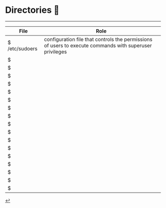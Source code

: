 # Directories 📂
---

| File | Role |
| - | - |
| $ /etc/sudoers | configuration file that controls the permissions of users to execute commands with superuser privileges |
| $  | |
| $  | |
| $  | |
| $  | |
| $  | |
| $  | |
| $  | |
| $  | |
| $  | |
| $  | |
| $  | |
| $  | |
| $  | |
| $  | |
| $  | |
| $  | |
| $  | |

[↩️](../Linux.html)
